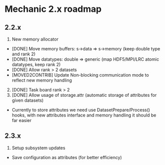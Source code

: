 Mechanic 2.x roadmap
=====================

2.2.x
-----

1. New memory allocator
  - [DONE] Move memory buffers: s->data => s->memory (keep double type and rank 2)
  - [DONE] Move datatypes: double => generic (map HDF5/MPI/LRC atomic datatypes, keep rank 2)
  - [DONE] Allow rank > 2 datasets
  - [MOVED2CONTRIB] Update Non-blocking communication mode to reflect new memory handling
2. [DONE] Task board rank > 2
3. [DONE] Allow usage of storage.attr (automatic storage of attributes for given datasets)
  - Currently to store attributes we need use DatasetPrepare/Process() hooks, with new
    attributes interface and memory handling it should be far easier

2.3.x
-----

1. Setup subsystem updates
  - Save configuration as attributes (for better efficiency)
